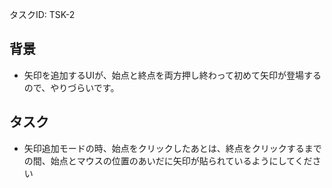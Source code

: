 タスクID: TSK-2

## 背景
- 矢印を追加するUIが、始点と終点を両方押し終わって初めて矢印が登場するので、やりづらいです。

## タスク
- 矢印追加モードの時、始点をクリックしたあとは、終点をクリックするまでの間、始点とマウスの位置のあいだに矢印が貼られているようにしてください

